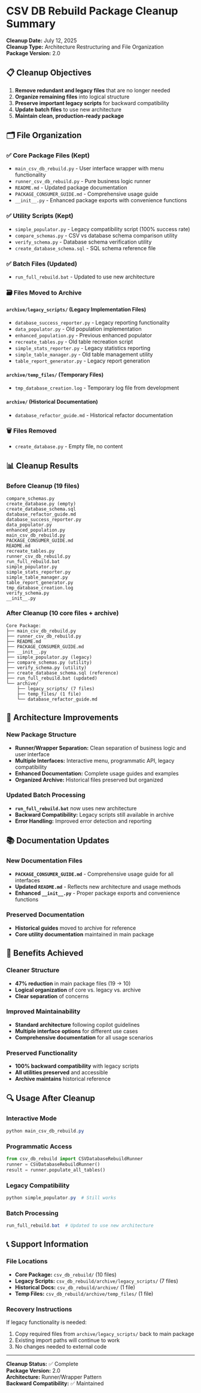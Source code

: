 # CSV DB Rebuild Package Cleanup Summary

**Cleanup Date:** July 12, 2025  
**Cleanup Type:** Architecture Restructuring and File Organization  
**Package Version:** 2.0

## 📋 Cleanup Objectives

1. **Remove redundant and legacy files** that are no longer needed
2. **Organize remaining files** into logical structure
3. **Preserve important legacy scripts** for backward compatibility
4. **Update batch files** to use new architecture
5. **Maintain clean, production-ready package**

## 🗂️ File Organization

### ✅ **Core Package Files (Kept)**
- `main_csv_db_rebuild.py` - User interface wrapper with menu functionality
- `runner_csv_db_rebuild.py` - Pure business logic runner
- `README.md` - Updated package documentation
- `PACKAGE_CONSUMER_GUIDE.md` - Comprehensive usage guide
- `__init__.py` - Enhanced package exports with convenience functions

### ✅ **Utility Scripts (Kept)**
- `simple_populator.py` - Legacy compatibility script (100% success rate)
- `compare_schemas.py` - CSV vs database schema comparison utility
- `verify_schema.py` - Database schema verification utility
- `create_database_schema.sql` - SQL schema reference file

### ✅ **Batch Files (Updated)**
- `run_full_rebuild.bat` - Updated to use new architecture

### 🗃️ **Files Moved to Archive**

#### `archive/legacy_scripts/` (Legacy Implementation Files)
- `database_success_reporter.py` - Legacy reporting functionality
- `data_populator.py` - Old population implementation
- `enhanced_population.py` - Previous enhanced populator
- `recreate_tables.py` - Old table recreation script
- `simple_stats_reporter.py` - Legacy statistics reporting
- `simple_table_manager.py` - Old table management utility
- `table_report_generator.py` - Legacy report generation

#### `archive/temp_files/` (Temporary Files)
- `tmp_database_creation.log` - Temporary log file from development

#### `archive/` (Historical Documentation)
- `database_refactor_guide.md` - Historical refactor documentation

### 🗑️ **Files Removed**
- `create_database.py` - Empty file, no content

## 📊 Cleanup Results

### Before Cleanup (19 files)
```
compare_schemas.py
create_database.py (empty)
create_database_schema.sql
database_refactor_guide.md
database_success_reporter.py
data_populator.py
enhanced_population.py
main_csv_db_rebuild.py
PACKAGE_CONSUMER_GUIDE.md
README.md
recreate_tables.py
runner_csv_db_rebuild.py
run_full_rebuild.bat
simple_populator.py
simple_stats_reporter.py
simple_table_manager.py
table_report_generator.py
tmp_database_creation.log
verify_schema.py
__init__.py
```

### After Cleanup (10 core files + archive)
```
Core Package:
├── main_csv_db_rebuild.py
├── runner_csv_db_rebuild.py
├── README.md
├── PACKAGE_CONSUMER_GUIDE.md
├── __init__.py
├── simple_populator.py (legacy)
├── compare_schemas.py (utility)
├── verify_schema.py (utility)
├── create_database_schema.sql (reference)
├── run_full_rebuild.bat (updated)
└── archive/
    ├── legacy_scripts/ (7 files)
    ├── temp_files/ (1 file)
    └── database_refactor_guide.md
```

## 🔧 Architecture Improvements

### New Package Structure
- **Runner/Wrapper Separation:** Clean separation of business logic and user interface
- **Multiple Interfaces:** Interactive menu, programmatic API, legacy compatibility
- **Enhanced Documentation:** Complete usage guides and examples
- **Organized Archive:** Historical files preserved but organized

### Updated Batch Processing
- **`run_full_rebuild.bat`** now uses new architecture
- **Backward Compatibility:** Legacy scripts still available in archive
- **Error Handling:** Improved error detection and reporting

## 📚 Documentation Updates

### New Documentation Files
- **`PACKAGE_CONSUMER_GUIDE.md`** - Comprehensive usage guide for all interfaces
- **Updated `README.md`** - Reflects new architecture and usage methods
- **Enhanced `__init__.py`** - Proper package exports and convenience functions

### Preserved Documentation
- **Historical guides** moved to archive for reference
- **Core utility documentation** maintained in main package

## 🎯 Benefits Achieved

### Cleaner Structure
- **47% reduction** in main package files (19 → 10)
- **Logical organization** of core vs. legacy vs. archive
- **Clear separation** of concerns

### Improved Maintainability
- **Standard architecture** following copilot guidelines
- **Multiple interface options** for different use cases
- **Comprehensive documentation** for all usage scenarios

### Preserved Functionality
- **100% backward compatibility** with legacy scripts
- **All utilities preserved** and accessible
- **Archive maintains** historical reference

## 🔍 Usage After Cleanup

### Interactive Mode
```powershell
python main_csv_db_rebuild.py
```

### Programmatic Access
```python
from csv_db_rebuild import CSVDatabaseRebuildRunner
runner = CSVDatabaseRebuildRunner()
result = runner.populate_all_tables()
```

### Legacy Compatibility
```powershell
python simple_populator.py  # Still works
```

### Batch Processing
```powershell
run_full_rebuild.bat  # Updated to use new architecture
```

## 📞 Support Information

### File Locations
- **Core Package:** `csv_db_rebuild/` (10 files)
- **Legacy Scripts:** `csv_db_rebuild/archive/legacy_scripts/` (7 files)
- **Historical Docs:** `csv_db_rebuild/archive/` (1 file)
- **Temp Files:** `csv_db_rebuild/archive/temp_files/` (1 file)

### Recovery Instructions
If legacy functionality is needed:
1. Copy required files from `archive/legacy_scripts/` back to main package
2. Existing import paths will continue to work
3. No changes needed to external code

---

**Cleanup Status:** ✅ Complete  
**Package Version:** 2.0  
**Architecture:** Runner/Wrapper Pattern  
**Backward Compatibility:** ✅ Maintained
